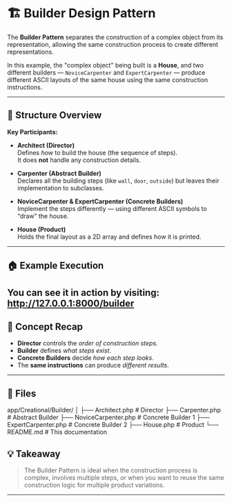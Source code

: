 # 🏗 Builder Design Pattern

The **Builder Pattern** separates the construction of a complex object from its representation, allowing the same construction process to create different representations.

In this example, the "complex object" being built is a **House**, and two different builders — `NoviceCarpenter` and `ExpertCarpenter` — produce different ASCII layouts of the same house using the same construction instructions.

---

## 🔧 Structure Overview

**Key Participants:**
- **Architect (Director)**  
  Defines *how* to build the house (the sequence of steps).  
  It does **not** handle any construction details.

- **Carpenter (Abstract Builder)**  
  Declares all the building steps (like `wall`, `door`, `outside`) but leaves their implementation to subclasses.

- **NoviceCarpenter & ExpertCarpenter (Concrete Builders)**  
  Implement the steps differently — using different ASCII symbols to “draw” the house.

- **House (Product)**  
  Holds the final layout as a 2D array and defines how it is printed.

---

## 🏠 Example Execution

You can see it in action by visiting:
http://127.0.0.1:8000/builder
---
## 🧠 Concept Recap

- **Director** controls the *order of construction steps*.
- **Builder** defines *what steps exist*.
- **Concrete Builders** decide *how each step looks*.
- The **same instructions** can produce *different results*.

---
## 📁 Files
app/Creational/Builder/
│
├── Architect.php # Director
├── Carpenter.php # Abstract Builder
├── NoviceCarpenter.php # Concrete Builder 1
├── ExpertCarpenter.php # Concrete Builder 2
├── House.php # Product
└── README.md # This documentation

## 💡 Takeaway

> The Builder Pattern is ideal when the construction process is complex, involves multiple steps, or when you want to reuse the same construction logic for multiple product variations.

---

